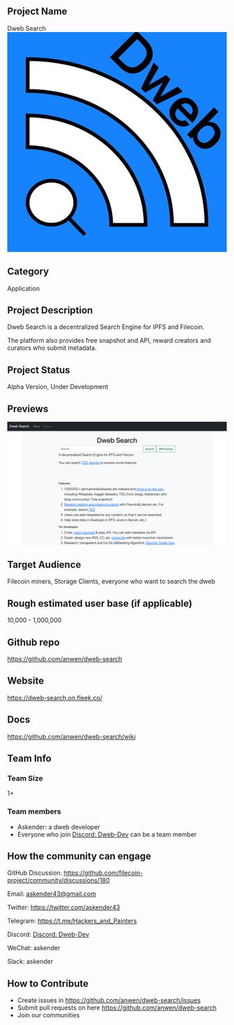 ## Project Name
Dweb Search
![Dweb Search](https://raw.githubusercontent.com/anwen/dweb-search/main/docs/dweb-search-1.png)

## Category 
Application

## Project Description
Dweb Search is a decentralized Search Engine for IPFS and Filecoin.

The platform also provides free snapshot and API, reward creators and curators who submit metadata.


## Project Status
Alpha Version, Under Development

## Previews
![Homepage](https://raw.githubusercontent.com/anwen/dweb-search/main/docs/assets/preview-1.png)


## Target Audience
Filecoin miners, Storage Clients, everyone who want to search the dweb

## Rough estimated user base (if applicable)
10,000 - 1,000,000

## Github repo
https://github.com/anwen/dweb-search

## Website
https://dweb-search.on.fleek.co/

## Docs
https://github.com/anwen/dweb-search/wiki

## Team Info

### Team Size  
1+

### Team members  
- Askender: a dweb developer
- Everyone who join [Discord: Dweb-Dev](https://discord.gg/QaEwmJMDJ2) can be a team member

## How the community can engage
GitHub Discussion: https://github.com/filecoin-project/community/discussions/180

Email: askender43@gmail.com

Twitter: <https://twitter.com/askender43>

Telegram: <https://t.me/Hackers_and_Painters>

Discord: [Discord: Dweb-Dev](https://discord.gg/QaEwmJMDJ2)

WeChat: askender

Slack: askender

## How to Contribute
- Create issues in https://github.com/anwen/dweb-search/issues
- Submit pull requests on here https://github.com/anwen/dweb-search
- Join our communities
